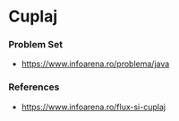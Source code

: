 # Cuplaj 

### Problem Set
- https://www.infoarena.ro/problema/java

### References
- https://www.infoarena.ro/flux-si-cuplaj
